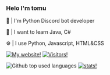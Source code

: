 ### Helo I'm tomu
👋 | I'm Python Discord bot developer 

📍 | I want to learn Java, C#

⚙️ | I use Python, Javascript, HTML&CSS 

<a href="http://tomu.glitch.me/"> <img src="https://img.shields.io/static/v1?label=Web&message=tomu.glitch.me&color=f6fd85&style=venrav" alt="My website!"></a> 
<a href="https://github.com/Pitisko"> <img src="https://img.shields.io/github/followers/pitisko.svg?color=474747&style=venrav&label=GitHub&logo=github" alt="Visitors!"></a> 

<img src="https://github-readme-stats.vercel.app/api/top-langs/?username=Pitisko&layout=compact&theme=light" alt="Github top used languages">
</div>
<a href="https://github.com/Pitisko"> <img src="https://github-readme-stats.vercel.app/api?username=Pitisko&show_icons=true&theme=light" alt="stats!"></a>


